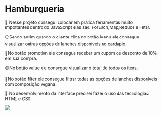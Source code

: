 <h1>Hamburgueria</h1>

<p>
🔵 Nesse projeto consegui colocar em prática ferramentas muito importantes dentro do JavaScript elas são: ForEach,Map,Reduce e Filter.

⚪️Sendo assim quando o cliente clica no botão Menu ele consegue visualizar outras opções de lanches disponíveis no cardápio.

🔴No botão promotion ele consegue receber um cupom de desconto de 10% em sua compra.

🟡No botão value ele consegue visualizar o total de todos os itens.

🔴No botão filter ele consegue filtrar todas as opções de lanches disponíveis com composição vegana.

🔴 No desenvolvimento da interface precisei fazer o uso das tecnologias: HTML e CSS.

<img src="https://github.com/stefanieSilvaOliveira/projeto-hamburgueria/assets/118211028/ff3fbac6-c9e0-45de-bda6-50af3bbbc038">
